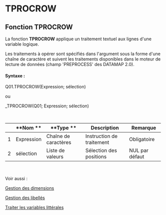 # TPROCROW

## Fonction TPROCROW

La fonction **TPROCROW** applique un traitement textuel aux lignes d'une variable logique.&nbsp;

Les traitements à opérer sont spécifiés dans l'argument sous la forme d'une chaîne de caractère et suivent les traitements disponibles dans le moteur de lecture de données (champ 'PREPROCESS' des DATAMAP 2.0).

#### Syntaxe :&nbsp;

Q01.TPROCROW(Expression; sélection)

ou

\_TPROCROW(Q01; Expression; sélection)

&nbsp;

| &nbsp; | **Nom ** | **Type ** | **Description** | **Remarque** |
| --- | --- | --- | --- | --- |
| &#49; | Expression | Chaîne de caractères | Instruction de traitement | Obligatoire |
| &#50; | sélection | Liste de valeurs | Sélection des positions | NUL par défaut |


&nbsp;

Voir aussi :&nbsp;

[Gestion des dimensions](<Gererlesdimensionsdesvariables1.md>)

[Gestion des libellés](<Gererleslibelleslestextes1.md>)

[Traiter les variables littérales](<Traiterlesvariableslitterales.md>)
